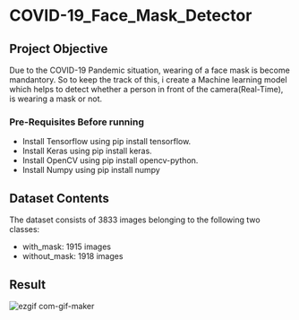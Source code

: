 # COVID-19_Face_Mask_Detector

## Project Objective 
Due to the COVID-19 Pandemic situation, wearing of a face mask is become mandantory. So to keep the track of this, i create a Machine learning model which helps to detect whether a person in front of the camera(Real-Time), is wearing a mask or not.

### Pre-Requisites Before running
* Install Tensorflow using pip install tensorflow.
* Install Keras using pip install keras.
* Install OpenCV using pip install opencv-python.
* Install Numpy using pip install numpy

## Dataset Contents
The dataset consists of 3833 images belonging to the following two classes:
* with_mask: 1915 images
* without_mask: 1918 images

## Result
![ezgif com-gif-maker](https://user-images.githubusercontent.com/70112406/94625115-9cfc4480-02d5-11eb-9431-97881c0bb3d3.gif)
